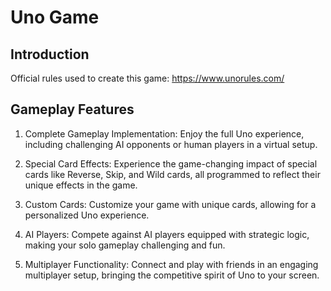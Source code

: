 # Uno Game

## Introduction

Official rules used to create this game:
https://www.unorules.com/

## Gameplay Features

1) Complete Gameplay Implementation: Enjoy the full Uno experience, including challenging AI opponents or human players in a virtual setup.

2) Special Card Effects: Experience the game-changing impact of special cards like Reverse, Skip, and Wild cards, all programmed to reflect their unique effects in the game.

3) Custom Cards: Customize your game with unique cards, allowing for a personalized Uno experience.

4) AI Players: Compete against AI players equipped with strategic logic, making your solo gameplay challenging and fun.

5) Multiplayer Functionality: Connect and play with friends in an engaging multiplayer setup, bringing the competitive spirit of Uno to your screen.
